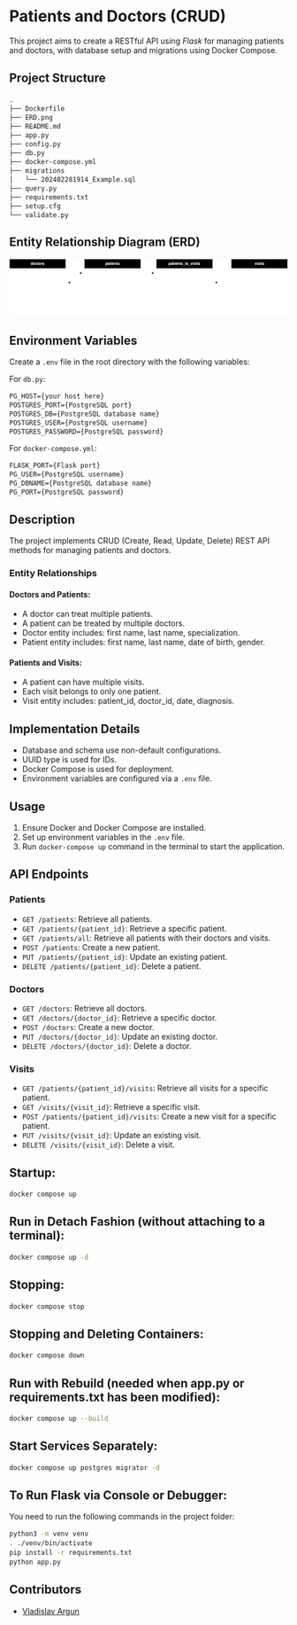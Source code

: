 # Patients and Doctors (CRUD)

This project aims to create a RESTful API using *Flask* for managing patients and doctors, with database setup and migrations using Docker Compose.

## Project Structure

```
.
├── Dockerfile
├── ERD.png
├── README.md
├── app.py
├── config.py
├── db.py
├── docker-compose.yml
├── migrations
│   └── 202402281914_Example.sql
├── query.py
├── requirements.txt
├── setup.cfg
└── validate.py
```

## Entity Relationship Diagram (ERD)

![ERD](ERD.png)

## Environment Variables

Create a `.env` file in the root directory with the following variables:

For `db.py`:
```
PG_HOST={your host here}
POSTGRES_PORT={PostgreSQL port}
POSTGRES_DB={PostgreSQL database name}
POSTGRES_USER={PostgreSQL username}
POSTGRES_PASSWORD={PostgreSQL password}
```

For `docker-compose.yml`:
```
FLASK_PORT={Flask port}
PG_USER={PostgreSQL username}
PG_DBNAME={PostgreSQL database name}
PG_PORT={PostgreSQL password}
```

## Description

The project implements CRUD (Create, Read, Update, Delete) REST API methods for managing patients and doctors.

### Entity Relationships

#### Doctors and Patients:

- A doctor can treat multiple patients.
- A patient can be treated by multiple doctors.
- Doctor entity includes: first name, last name, specialization.
- Patient entity includes: first name, last name, date of birth, gender.

#### Patients and Visits:

- A patient can have multiple visits.
- Each visit belongs to only one patient.
- Visit entity includes: patient_id, doctor_id, date, diagnosis.

## Implementation Details

- Database and schema use non-default configurations.
- UUID type is used for IDs.
- Docker Compose is used for deployment.
- Environment variables are configured via a `.env` file.

## Usage

1. Ensure Docker and Docker Compose are installed.
2. Set up environment variables in the `.env` file.
3. Run `docker-compose up` command in the terminal to start the application.

## API Endpoints

### Patients

- `GET /patients`: Retrieve all patients.
- `GET /patients/{patient_id}`: Retrieve a specific patient.
- `GET /patients/all`: Retrieve all patients with their doctors and visits.
- `POST /patients`: Create a new patient.
- `PUT /patients/{patient_id}`: Update an existing patient.
- `DELETE /patients/{patient_id}`: Delete a patient.

### Doctors

- `GET /doctors`: Retrieve all doctors.
- `GET /doctors/{doctor_id}`: Retrieve a specific doctor.
- `POST /doctors`: Create a new doctor.
- `PUT /doctors/{doctor_id}`: Update an existing doctor.
- `DELETE /doctors/{doctor_id}`: Delete a doctor.

### Visits

- `GET /patients/{patient_id}/visits`: Retrieve all visits for a specific patient.
- `GET /visits/{visit_id}`: Retrieve a specific visit.
- `POST /patients/{patient_id}/visits`: Create a new visit for a specific patient.
- `PUT /visits/{visit_id}`: Update an existing visit.
- `DELETE /visits/{visit_id}`: Delete a visit.

## Startup:

```bash
docker compose up
```

## Run in Detach Fashion (without attaching to a terminal):

```bash
docker compose up -d
```

## Stopping:

```bash
docker compose stop
```

## Stopping and Deleting Containers:

```bash
docker compose down
```

## Run with Rebuild (needed when app.py or requirements.txt has been modified):

```bash
docker compose up --build
```

## Start Services Separately:

```bash
docker compose up postgres migrator -d
```

## To Run Flask via Console or Debugger:

You need to run the following commands in the project folder:

```bash
python3 -m venv venv
. ./venv/bin/activate
pip install -r requirements.txt
python app.py
```

## Contributors

- [Vladislav Argun](https://github.com/argunv)
